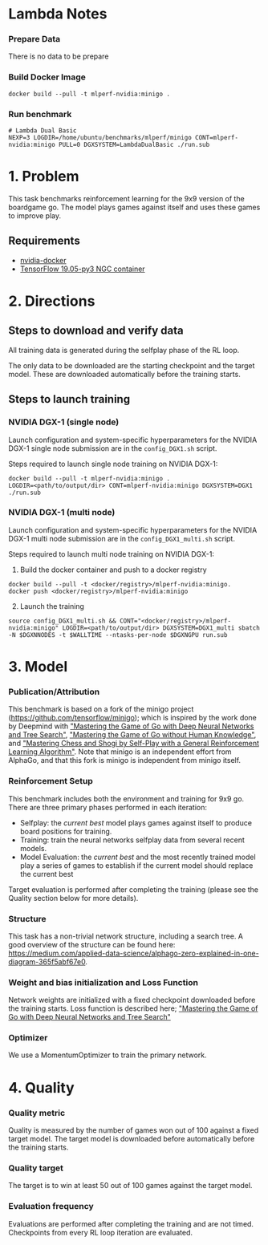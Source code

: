 # Lambda Notes

### Prepare Data

There is no data to be prepare


### Build Docker Image

```
docker build --pull -t mlperf-nvidia:minigo .
```

### Run benchmark

```
# Lambda Dual Basic
NEXP=3 LOGDIR=/home/ubuntu/benchmarks/mlperf/minigo CONT=mlperf-nvidia:minigo PULL=0 DGXSYSTEM=LambdaDualBasic ./run.sub
```

# 1. Problem

This task benchmarks reinforcement learning for the 9x9 version of the boardgame go.
The model plays games against itself and uses these games to improve play.

## Requirements
* [nvidia-docker](https://github.com/NVIDIA/nvidia-docker)
* [TensorFlow 19.05-py3 NGC container](https://ngc.nvidia.com/catalog/containers/nvidia:tensorflow)

# 2. Directions
## Steps to download and verify data

All training data is generated during the selfplay phase of the RL loop.

The only data to be downloaded are the starting checkpoint and the target model. These are downloaded automatically
before the training starts.

## Steps to launch training

### NVIDIA DGX-1 (single node)
Launch configuration and system-specific hyperparameters for the NVIDIA DGX-1
single node submission are in the `config_DGX1.sh` script.

Steps required to launch single node training on NVIDIA DGX-1:

```
docker build --pull -t mlperf-nvidia:minigo .
LOGDIR=<path/to/output/dir> CONT=mlperf-nvidia:minigo DGXSYSTEM=DGX1 ./run.sub
```

### NVIDIA DGX-1 (multi node)
Launch configuration and system-specific hyperparameters for the NVIDIA DGX-1
multi node submission are in the `config_DGX1_multi.sh` script.

Steps required to launch multi node training on NVIDIA DGX-1:

1. Build the docker container and push to a docker registry
```
docker build --pull -t <docker/registry>/mlperf-nvidia:minigo.
docker push <docker/registry>/mlperf-nvidia:minigo
```

2. Launch the training
```
source config_DGX1_multi.sh && CONT="<docker/registry>/mlperf-nvidia:minigo" LOGDIR=<path/to/output/dir> DGXSYSTEM=DGX1_multi sbatch -N $DGXNNODES -t $WALLTIME --ntasks-per-node $DGXNGPU run.sub
```

# 3. Model
### Publication/Attribution

This benchmark is based on a fork of the minigo project (https://github.com/tensorflow/minigo); which is inspired by the work done by Deepmind with ["Mastering the Game of Go with Deep Neural Networks and
Tree Search"](https://www.nature.com/articles/nature16961), ["Mastering the Game of Go without Human
Knowledge"](https://www.nature.com/articles/nature24270), and ["Mastering Chess and Shogi by
Self-Play with a General Reinforcement Learning
Algorithm"](https://arxiv.org/abs/1712.01815). Note that minigo is an
independent effort from AlphaGo, and that this fork is minigo is independent from minigo itself. 


### Reinforcement Setup

This benchmark includes both the environment and training for 9x9 go. There are three primary phases performed in each iteration:

 - Selfplay: the *current best* model plays games against itself to produce board positions for training.
 - Training: train the neural networks selfplay data from several recent models. 
 - Model Evaluation: the *current best* and the most recently trained model play a series of games to establish if the current model should replace the current best
 
 Target evaluation is performed after completing the training (please see the Quality section below for more details).

### Structure

This task has a non-trivial network structure, including a search tree.
A good overview of the structure can be found here: https://medium.com/applied-data-science/alphago-zero-explained-in-one-diagram-365f5abf67e0. 

### Weight and bias initialization and Loss Function
Network weights are initialized with a fixed checkpoint downloaded before the training starts. Loss function is described here;
["Mastering the Game of Go with Deep Neural Networks and Tree Search"](https://www.nature.com/articles/nature16961)

### Optimizer
We use a MomentumOptimizer to train the primary network. 

# 4. Quality

### Quality metric
Quality is measured by the number of games won out of 100 against a fixed target model.
The target model is downloaded before automatically before the training starts.

### Quality target
The target is to win at least 50 out of 100 games against the target model.

### Evaluation frequency
Evaluations are performed after completing the training and are not timed.
Checkpoints from every RL loop iteration are evaluated. 
